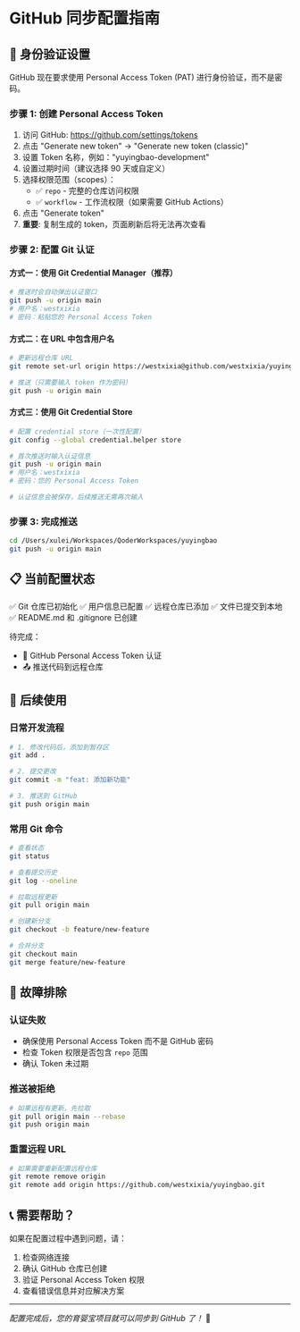 # GitHub 同步配置指南

## 🔐 身份验证设置

GitHub 现在要求使用 Personal Access Token (PAT) 进行身份验证，而不是密码。

### 步骤 1: 创建 Personal Access Token

1. 访问 GitHub: https://github.com/settings/tokens
2. 点击 "Generate new token" → "Generate new token (classic)"
3. 设置 Token 名称，例如："yuyingbao-development"
4. 设置过期时间（建议选择 90 天或自定义）
5. 选择权限范围（scopes）：
   - ✅ `repo` - 完整的仓库访问权限
   - ✅ `workflow` - 工作流权限（如果需要 GitHub Actions）
6. 点击 "Generate token"
7. **重要**: 复制生成的 token，页面刷新后将无法再次查看

### 步骤 2: 配置 Git 认证

#### 方式一：使用 Git Credential Manager（推荐）

```bash
# 推送时会自动弹出认证窗口
git push -u origin main
# 用户名：westxixia
# 密码：粘贴您的 Personal Access Token
```

#### 方式二：在 URL 中包含用户名

```bash
# 更新远程仓库 URL
git remote set-url origin https://westxixia@github.com/westxixia/yuyingbao.git

# 推送（只需要输入 token 作为密码）
git push -u origin main
```

#### 方式三：使用 Git Credential Store

```bash
# 配置 credential store（一次性配置）
git config --global credential.helper store

# 首次推送时输入认证信息
git push -u origin main
# 用户名：westxixia
# 密码：您的 Personal Access Token

# 认证信息会被保存，后续推送无需再次输入
```

### 步骤 3: 完成推送

```bash
cd /Users/xulei/Workspaces/QoderWorkspaces/yuyingbao
git push -u origin main
```

## 📋 当前配置状态

✅ Git 仓库已初始化
✅ 用户信息已配置
✅ 远程仓库已添加
✅ 文件已提交到本地
✅ README.md 和 .gitignore 已创建

待完成：
- 🔐 GitHub Personal Access Token 认证
- 📤 推送代码到远程仓库

## 🚀 后续使用

### 日常开发流程

```bash
# 1. 修改代码后，添加到暂存区
git add .

# 2. 提交更改
git commit -m "feat: 添加新功能"

# 3. 推送到 GitHub
git push origin main
```

### 常用 Git 命令

```bash
# 查看状态
git status

# 查看提交历史
git log --oneline

# 拉取远程更新
git pull origin main

# 创建新分支
git checkout -b feature/new-feature

# 合并分支
git checkout main
git merge feature/new-feature
```

## 🔧 故障排除

### 认证失败
- 确保使用 Personal Access Token 而不是 GitHub 密码
- 检查 Token 权限是否包含 `repo` 范围
- 确认 Token 未过期

### 推送被拒绝
```bash
# 如果远程有更新，先拉取
git pull origin main --rebase
git push origin main
```

### 重置远程 URL
```bash
# 如果需要重新配置远程仓库
git remote remove origin
git remote add origin https://github.com/westxixia/yuyingbao.git
```

## 📞 需要帮助？

如果在配置过程中遇到问题，请：
1. 检查网络连接
2. 确认 GitHub 仓库已创建
3. 验证 Personal Access Token 权限
4. 查看错误信息并对应解决方案

---

*配置完成后，您的育婴宝项目就可以同步到 GitHub 了！* 🎉